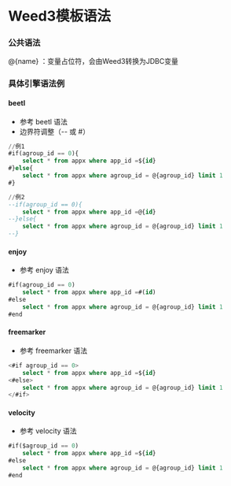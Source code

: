 # Weed3模板语法

### 公共语法
@{name} ：变量占位符，会由Weed3转换为JDBC变量

### 具体引擎语法例

#### beetl
* 参考 beetl 语法
* 边界符调整（-- 或 #）
```sql
//例1
#if(agroup_id == 0){
    select * from appx where app_id =${id}
#}else{
    select * from appx where agroup_id = @{agroup_id} limit 1
#}

//例2
--if(agroup_id == 0){
    select * from appx where app_id =@{id}
--}else{
    select * from appx where agroup_id = @{agroup_id} limit 1
--}
```

#### enjoy
* 参考 enjoy 语法
```sql
#if(agroup_id == 0)
    select * from appx where app_id =#(id)
#else
    select * from appx where agroup_id = @{agroup_id} limit 1
#end
```

#### freemarker
* 参考 freemarker 语法
```sql
<#if agroup_id == 0>
    select * from appx where app_id =${id}
<#else>
    select * from appx where agroup_id = @{agroup_id} limit 1
</#if>
```


#### velocity
* 参考 velocity 语法
```sql
#if($agroup_id == 0)
    select * from appx where app_id =${id}
#else
    select * from appx where agroup_id = @{agroup_id} limit 1
#end
```

